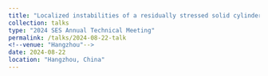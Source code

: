```yaml
---
title: "Localized instabilities of a residually stressed solid cylinder under stretch"
collection: talks
type: "2024 SES Annual Technical Meeting"
permalink: /talks/2024-08-22-talk
<!--venue: "Hangzhou"-->
date: 2024-08-22
location: "Hangzhou, China"
---
```


<!--[More information here](http://example2.com)

This is a description of your talk, which is a markdown files that can be all markdown-ified like any other post. Yay markdown!-->
